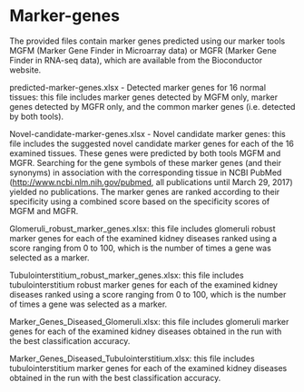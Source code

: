 # Marker-genes
The provided files contain marker genes predicted using our marker tools
MGFM (Marker Gene Finder in Microarray data) or MGFR (Marker Gene Finder in RNA-seq data), which are available from the Bioconductor website.

predicted-marker-genes.xlsx - Detected marker genes for 16 normal tissues:
this file includes marker genes detected by MGFM only, marker genes detected by MGFR only, and the common marker genes (i.e. detected by both tools).

Novel-candidate-marker-genes.xlsx - Novel candidate marker genes:
this file includes the suggested novel candidate marker genes for each of the 16 examined tissues. These genes were predicted by both tools MGFM and MGFR. Searching for the gene symbols of these marker genes (and their synonyms) in association with the corresponding tissue in NCBI PubMed (http://www.ncbi.nlm.nih.gov/pubmed, all publications until March 29, 2017) yielded no publications. The marker genes are ranked according to their specificity using a combined score based on the specificity scores of MGFM and MGFR.

Glomeruli_robust_marker_genes.xlsx:
this file includes glomeruli robust marker genes for each of the examined kidney diseases ranked using a score ranging from 0 to 100, which is the number of times a gene was selected as a marker. 

Tubulointerstitium_robust_marker_genes.xlsx:
this file includes tubulointerstitium robust marker genes for each of the examined kidney diseases ranked using a score ranging from 0 to 100, which is the number of times a gene was selected as a marker. 

Marker_Genes_Diseased_Glomeruli.xlsx:
this file includes glomeruli marker genes for each of the examined kidney diseases obtained in the run with the best classification accuracy. 

Marker_Genes_Diseased_Tubulointerstitium.xlsx:
this file includes tubulointerstitium marker genes for each of the examined kidney diseases obtained in the run with the best classification accuracy. 
